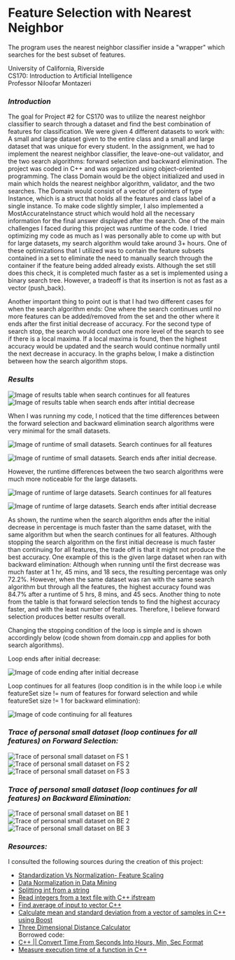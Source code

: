 # Feature Selection with Nearest Neighbor
The program uses the nearest neighbor classifier inside a "wrapper" which searches for the best subset of features.

University of California, Riverside  
CS170: Introduction to Artificial Intelligence  
Professor Niloofar Montazeri

### *Introduction*
The goal for Project #2 for CS170 was to utilize the nearest neighbor classifier to search 
through a dataset and find the best combination of features for classification. We were 
given 4 different datasets to work with: A small and large dataset given to the entire 
class and a small and large dataset that was unique for every student. In the assignment, 
we had to implement the nearest neighbor classifier, the leave-one-out validator, and the two 
search algorithms: forward selection and backward elimination. The project was coded in C++ 
and was organized using object-oriented programming. The class Domain would be the object 
initialized and used in main which holds the nearest neighbor algorithm, validator, and the two 
searches. The Domain would consist of a vector of pointers of type Instance, which is a struct 
that holds all the features and class label of a single instance. To make code slightly simpler, I 
also implemented a MostAccurateInstance struct which would hold all the necessary information 
for the final answer displayed after the search. One of the main challenges I faced during this 
project was runtime of the code. I tried optimizing my code as much as I was personally able to 
come up with but for large datasets, my search algorithm would take around 3+ hours. One of 
these optimizations that I utilized was to contain the feature subsets contained in a set to 
eliminate the need to manually search through the container if the feature being added already 
exists. Although the set still does this check, it is completed much faster as a set is implemented 
using a binary search tree. However, a tradeoff is that its insertion is not as fast as a vector 
(push_back).

Another important thing to point out is that I had two different cases for when the search 
algorithm ends: One where the search continues until no more features can be added/removed 
from the set and the other where it ends after the first initial decrease of accuracy. For the second 
type of search stop, the search would conduct one more level of the search to see if there is a 
local maxima. If a local maxima is found, then the highest accuracy would be updated and the 
search would continue normally until the next decrease in accuracy. In the graphs below, I make 
a distinction between how the search algorithm stops.

### *Results*
![Image of results table when search continues for all features](https://www.picturepaste.ca/images/2020/06/10/45.png)
![Image of results table when search ends after intitial decrease](https://www.picturepaste.ca/images/2020/06/10/4844.png)

When I was running my code, I noticed that the time differences between the forward 
selection and backward elimination search algorithms were very minimal for the small datasets.

![Image of runtime of small datasets. Search continues for all features](https://www.picturepaste.ca/images/2020/06/10/7812225.png)

![Image of runtime of small datasets. Search ends after initial decrease.](https://www.picturepaste.ca/images/2020/06/10/124656.png)

However, the runtime differences between the two search algorithms were much more 
noticeable for the large datasets.

![Image of runtime of large datasets. Search continues for all features](https://www.picturepaste.ca/images/2020/06/10/78725445.png)

![Image of runtime of large datasets. Search ends after intitial decrease](https://www.picturepaste.ca/images/2020/06/10/35657f57808e44c955.png)


As shown, the runtime when the search algorithm ends after the initial decrease in 
percentage is much faster than the same dataset, with the same algorithm but when the search 
continues for all features. Although stopping the search algorithm on the first initial decrease is 
much faster than continuing for all features, the trade off is that it might not produce the best 
accuracy. One example of this is the given large dataset when ran with backward elimination: 
Although when running until the first decrease was much faster at 1 hr, 45 mins, and 18 secs, the 
resulting percentage was only 72.2%. However, when the same dataset was ran with the same 
search algorithm but through all the features, the highest accuracy found was 84.7% after a 
runtime of 5 hrs, 8 mins, and 45 secs. Another thing to note from the table is that forward 
selection tends to find the highest accuracy faster, and with the least number of features. 
Therefore, I believe forward selection produces better results overall. 
	  
Changing the stopping condition of the loop is simple and is shown accordingly below 
(code shown from domain.cpp and applies for both search algorithms).

Loop ends after initial decrease:

![Image of code ending after initial decrease](https://www.picturepaste.ca/images/2020/06/10/4218240b517d7726b6b9.png)

Loop continues for all features (loop condition is in the while loop i.e while featureSet size != 
num of features for forward selection and while featureSet size != 1 for backward elimination):

![Image of code continuing for all features](https://www.picturepaste.ca/images/2020/06/10/684321.png)

### *Trace of personal small dataset (loop continues for all features) on Forward Selection:*
![Trace of personal small dataset on FS 1](https://www.picturepaste.ca/images/2020/06/10/7842421896.png)
![Trace of personal small dataset on FS 2](https://www.picturepaste.ca/images/2020/06/10/652324.png)
![Trace of personal small dataset on FS 3](https://www.picturepaste.ca/images/2020/06/10/484635.png)

### *Trace of personal small dataset (loop continues for all features) on Backward Elimination:*
![Trace of personal small dataset on BE 1](https://www.picturepaste.ca/images/2020/06/10/36442.png)
![Trace of personal small dataset on BE 2](https://www.picturepaste.ca/images/2020/06/10/4520.png)
![Trace of personal small dataset on BE 3](https://www.picturepaste.ca/images/2020/06/10/752323.png)

### *Resources:*  
I consulted the following sources during the creation of this project:
* [Standardization Vs Normalization- Feature Scaling](https://www.youtube.com/watch?v=mnKm3YP56PY)
* [Data Normalization in Data Mining](https://www.geeksforgeeks.org/data-normalization-in-data-mining/)
* [Splitting int from a string](https://stackoverflow.com/questions/3421817/splitting-int-from-a-string)
* [Read integers from a text file with C++ ifstream](https://www.tutorialspoint.com/read-integers-from-a-text-file-with-cplusplus-ifstream)
* [Find average of input to vector C++](https://stackoverflow.com/questions/28574346/find-average-of-input-to-vector-c/28574413)
* [Calculate mean and standard deviation from a vector of samples in C++ using Boost](https://stackoverflow.com/questions/7616511/calculate-mean-and-standard-deviation-from-a-vector-of-samples-in-c-using-boos)
* [Three Dimensional Distance Calculator](https://www.calculatorsoup.com/calculators/geometry-solids/distance-two-points.php)  
Borrowed code:  
* [C++ || Convert Time From Seconds Into Hours, Min, Sec Format](http://www.programmingnotes.org/?p=2062)
* [Measure execution time of a function in C++](https://www.geeksforgeeks.org/measure-execution-time-function-cpp/)



